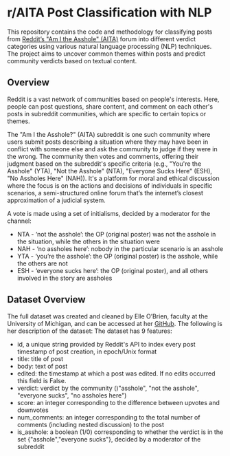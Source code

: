 # r/AITA Post Classification with NLP

This repository contains the code and methodology for classifying posts from [Reddit’s "Am I the Asshole" (AITA)](https://www.reddit.com/r/AITA/new/) forum into different verdict categories using various natural language processing (NLP) techniques. The project aims to uncover common themes within posts and predict community verdicts based on textual content.

## Overview 
Reddit is a vast network of communities based on people's interests. Here, people can post questions, share content, and comment on each other's posts in subreddit communities, which are specific to certain topics or themes.

The "Am I the Asshole?" (AITA) subreddit is one such community where users submit posts describing a situation where they may have been in conflict with someone else and ask the community to judge if they were in the wrong. The community then votes and comments, offering their judgment based on the subreddit's specific criteria (e.g., "You're the Asshole" (YTA), "Not the Asshole" (NTA), "Everyone Sucks Here" (ESH), "No Assholes Here" (NAH)). It's a platform for moral and ethical discussion where the focus is on the actions and decisions of individuals in specific scenarios, a semi-structured online forum that’s the internet’s closest approximation of a judicial system.

A vote is made using a set of initialisms, decided by a moderator for the channel:

- NTA - ‘not the asshole’: the OP (original poster) was not the asshole in the situation, while the others in the situation were
- NAH - ‘no assholes here’: nobody in the particular scenario is an asshole
- YTA - ‘you’re the asshole’: the OP (original poster) is the asshole, while the others are not
- ESH - ‘everyone sucks here’: the OP (original poster), and all others involved in the story are assholes


## Dataset Overview 
The full dataset was created and cleaned by Elle O’Brien, faculty at the University of Michigan, and can be accessed at her [GitHub](https://github.com/iterative/aita_dataset). The following is her description of the dataset:
The dataset has 9 features:

- id, a unique string provided by Reddit's API to index every post timestamp of post creation, in epoch/Unix format
- title: title of post
- body: text of post
- edited: the timestamp at which a post was edited. If no edits occurred this field is False.
- verdict: verdict by the community ()"asshole", "not the asshole", "everyone sucks", "no assholes here")
- score: an integer corresponding to the difference between upvotes and downvotes
- num_comments: an integer corresponding to the total number of comments (including nested discussion) to the post
- is_asshole: a boolean (1/0) corresponding to whether the verdict is in the set {"asshole","everyone sucks"}, decided by a moderator of the subreddit

